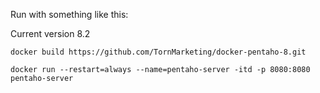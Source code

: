 Run with something like this:

Current version 8.2

`docker build https://github.com/TornMarketing/docker-pentaho-8.git`

`docker run --restart=always --name=pentaho-server -itd -p 8080:8080 pentaho-server`

